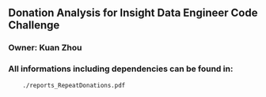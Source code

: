 
## Donation Analysis for Insight Data Engineer Code Challenge 

###    Owner: Kuan Zhou 

###    All informations including dependencies can be found in:
        ./reports_RepeatDonations.pdf 

